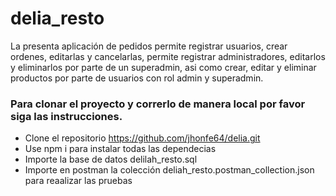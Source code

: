 # delia_resto

La presenta aplicación de pedidos permite registrar usuarios, crear ordenes, editarlas y cancelarlas, permite registrar administradores, editarlos y eliminarlos por parte de un superadmin, asi como crear, editar y eliminar productos por parte de usuarios con rol admin y superadmin.

### Para clonar el proyecto y correrlo de manera local por favor siga las instrucciones.

- Clone el repositorio https://github.com/jhonfe64/delia.git
- Use npm i para instalar todas las dependecias 
- Importe la base de datos delilah_resto.sql
- Importe en postman la colección deliah_resto.postman_collection.json para reaalizar las pruebas


